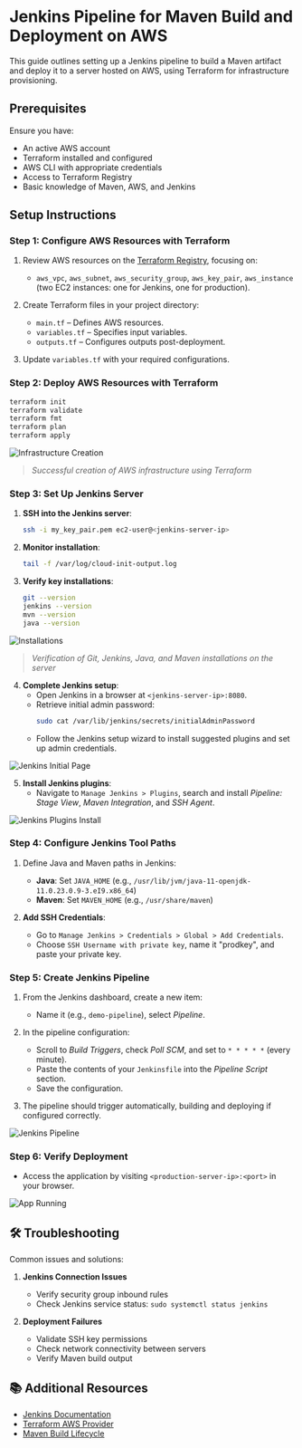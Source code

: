 # Jenkins Pipeline for Maven Build and Deployment on AWS

This guide outlines setting up a Jenkins pipeline to build a Maven artifact and deploy it to a server hosted on AWS, using Terraform for infrastructure provisioning.

## Prerequisites

Ensure you have:

- An active AWS account
- Terraform installed and configured
- AWS CLI with appropriate credentials
- Access to Terraform Registry
- Basic knowledge of Maven, AWS, and Jenkins

## Setup Instructions

### Step 1: Configure AWS Resources with Terraform

1. Review AWS resources on the [Terraform Registry](https://registry.terraform.io/), focusing on:
   - `aws_vpc`, `aws_subnet`, `aws_security_group`, `aws_key_pair`, `aws_instance` (two EC2 instances: one for Jenkins, one for production).

2. Create Terraform files in your project directory:
   - `main.tf` – Defines AWS resources.
   - `variables.tf` – Specifies input variables.
   - `outputs.tf` – Configures outputs post-deployment.

3. Update `variables.tf` with your required configurations.

### Step 2: Deploy AWS Resources with Terraform

```bash
terraform init
terraform validate
terraform fmt
terraform plan
terraform apply
```

![Infrastructure Creation](imgs/1.infra_creation.png)
> *Successful creation of AWS infrastructure using Terraform*

### Step 3: Set Up Jenkins Server

1. **SSH into the Jenkins server**:
   ```bash
   ssh -i my_key_pair.pem ec2-user@<jenkins-server-ip>
   ```

2. **Monitor installation**:
   ```bash
   tail -f /var/log/cloud-init-output.log
   ```

3. **Verify key installations**:
   ```bash
   git --version
   jenkins --version
   mvn --version
   java --version
   ```

![Installations](imgs/2.installations.png)
> *Verification of Git, Jenkins, Java, and Maven installations on the server*

4. **Complete Jenkins setup**:
   - Open Jenkins in a browser at `<jenkins-server-ip>:8080`.
   - Retrieve initial admin password:
     ```bash
     sudo cat /var/lib/jenkins/secrets/initialAdminPassword
     ```
   - Follow the Jenkins setup wizard to install suggested plugins and set up admin credentials.

![Jenkins Initial Page](imgs/3.jenkins_initial_page.png)

5. **Install Jenkins plugins**:
   - Navigate to `Manage Jenkins > Plugins`, search and install *Pipeline: Stage View*, *Maven Integration*, and *SSH Agent*.

![Jenkins Plugins Install](imgs/5.plugins_install.png)

### Step 4: Configure Jenkins Tool Paths

1. Define Java and Maven paths in Jenkins:
   - **Java**: Set `JAVA_HOME` (e.g., `/usr/lib/jvm/java-11-openjdk-11.0.23.0.9-3.eI9.x86_64`)
   - **Maven**: Set `MAVEN_HOME` (e.g., `/usr/share/maven`)

2. **Add SSH Credentials**:
   - Go to `Manage Jenkins > Credentials > Global > Add Credentials`.
   - Choose `SSH Username with private key`, name it "prodkey", and paste your private key.

### Step 5: Create Jenkins Pipeline

1. From the Jenkins dashboard, create a new item:
   - Name it (e.g., `demo-pipeline`), select *Pipeline*.

2. In the pipeline configuration:
   - Scroll to *Build Triggers*, check *Poll SCM*, and set to `* * * * *` (every minute).
   - Paste the contents of your `Jenkinsfile` into the *Pipeline Script* section.
   - Save the configuration.

3. The pipeline should trigger automatically, building and deploying if configured correctly.

![Jenkins Pipeline](imgs/6.pipeline_deployment.png)

### Step 6: Verify Deployment

- Access the application by visiting `<production-server-ip>:<port>` in your browser.

![App Running](imgs/7.app_running.png)

## 🛠️ Troubleshooting

Common issues and solutions:

1. **Jenkins Connection Issues**
   - Verify security group inbound rules
   - Check Jenkins service status: `sudo systemctl status jenkins`

2. **Deployment Failures**
   - Validate SSH key permissions
   - Check network connectivity between servers
   - Verify Maven build output

## 📚 Additional Resources

- [Jenkins Documentation](https://www.jenkins.io/doc/)
- [Terraform AWS Provider](https://registry.terraform.io/providers/hashicorp/aws/latest/docs)
- [Maven Build Lifecycle](https://maven.apache.org/guides/introduction/introduction-to-the-lifecycle.html)